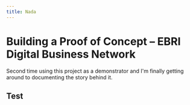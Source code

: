 ```yaml
---
title: Nada
---
```


# Building a Proof of Concept &ndash; EBRI Digital Business Network


Second time using this project as  a demonstrator and I'm finally getting around to documenting the story behind it.

## Test
